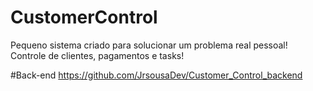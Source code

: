 # CustomerControl
Pequeno sistema criado para solucionar um problema real pessoal! Controle de clientes, pagamentos e tasks!

#Back-end
https://github.com/JrsousaDev/Customer_Control_backend
